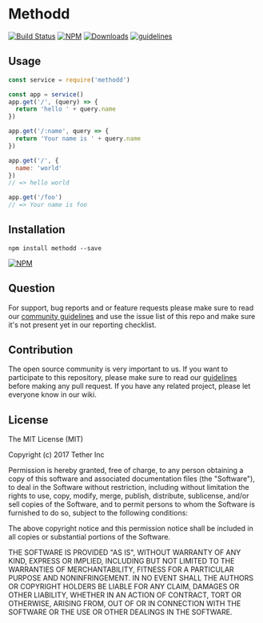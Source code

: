 # Methodd

[![Build Status](https://travis-ci.org/tether/methodd.svg?branch=master)](https://travis-ci.org/tether/methodd)
[![NPM](https://img.shields.io/npm/v/methodd.svg)](https://www.npmjs.com/package/methodd)
[![Downloads](https://img.shields.io/npm/dm/methodd.svg)](http://npm-stat.com/charts.html?package=methodd)
[![guidelines](https://tether.github.io/contribution-guide/badge-guidelines.svg)](https://github.com/tether/contribution-guide)


## Usage

```js
const service = require('methodd')

const app = service()
app.get('/', (query) => {
  return 'hello ' + query.name
})

app.get('/:name', query => {
  return 'Your name is ' + query.name
})

app.get('/', {
  name: 'world'
})
// => hello world

app.get('/foo')
// => Your name is foo

```

## Installation

```shell
npm install methodd --save
```

[![NPM](https://nodei.co/npm/methodd.png)](https://nodei.co/npm/methodd/)


## Question

For support, bug reports and or feature requests please make sure to read our
<a href="https://github.com/tether/contribution-guide/blob/master/community.md" target="_blank">community guidelines</a> and use the issue list of this repo and make sure it's not present yet in our reporting checklist.

## Contribution

The open source community is very important to us. If you want to participate to this repository, please make sure to read our <a href="https://github.com/tether/contribution-guide" target="_blank">guidelines</a> before making any pull request. If you have any related project, please let everyone know in our wiki.

## License

The MIT License (MIT)

Copyright (c) 2017 Tether Inc

Permission is hereby granted, free of charge, to any person obtaining a copy of this software and associated documentation files (the "Software"), to deal in the Software without restriction, including without limitation the rights to use, copy, modify, merge, publish, distribute, sublicense, and/or sell copies of the Software, and to permit persons to whom the Software is furnished to do so, subject to the following conditions:

The above copyright notice and this permission notice shall be included in all copies or substantial portions of the Software.

THE SOFTWARE IS PROVIDED "AS IS", WITHOUT WARRANTY OF ANY KIND, EXPRESS OR IMPLIED, INCLUDING BUT NOT LIMITED TO THE WARRANTIES OF MERCHANTABILITY, FITNESS FOR A PARTICULAR PURPOSE AND NONINFRINGEMENT. IN NO EVENT SHALL THE AUTHORS OR COPYRIGHT HOLDERS BE LIABLE FOR ANY CLAIM, DAMAGES OR OTHER LIABILITY, WHETHER IN AN ACTION OF CONTRACT, TORT OR OTHERWISE, ARISING FROM, OUT OF OR IN CONNECTION WITH THE SOFTWARE OR THE USE OR OTHER DEALINGS IN THE SOFTWARE.

